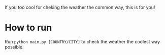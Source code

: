 If you too cool for cheking the weather the common way, this is for you!

# How to run
Run `python main.py [COUNTRY/CITY]` to check the weather the coolest way possible.
